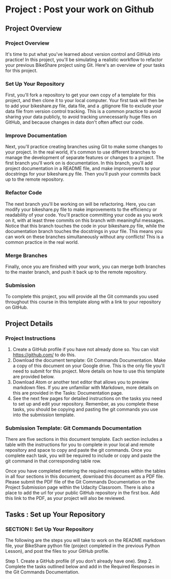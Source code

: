 # Project : Post your work on Github

## Project Overview

### Project Overview

It's time to put what you've learned about version control and GitHub into practice! In this project, you'll be simulating a realistic workflow to refactor your previous BikeShare project using Git. Here's an overview of your tasks for this project.

### Set Up Your Repository
First, you'll fork a repository to get your own copy of a template for this project, and then clone it to your local computer. Your first task will then be to add your bikeshare.py file, data file, and a .gitignore file to exclude your data file from version control tracking. This is a common practice to avoid sharing your data publicly, to avoid tracking unnecessarily huge files on GitHub, and because changes in data don't often affect our code.

### Improve Documentation
Next, you'll practice creating branches using Git to make some changes to your project. In the real world, it's common to use different branches to manage the development of separate features or changes to a project. The first branch you'll work on is documentation. In this branch, you'll add project documentation in a README file, and make improvements to your docstrings for your bikeshare.py file. Then you'll push your commits back up to the remote repository.

### Refactor Code
The next branch you'll be working on will be refactoring. Here, you can modify your bikeshare.py file to make improvements to the efficiency or readability of your code. You'll practice committing your code as you work on it, with at least three commits on this branch with meaningful messages. Notice that this branch touches the code in your bikeshare.py file, while the documentation branch touches the docstrings in your file. This means you can work on these branches simultaneously without any conflicts! This is a common practice in the real world.

### Merge Branches
Finally, once you are finished with your work, you can merge both branches to the master branch, and push it back up to the remote repository.

### Submission
To complete this project, you will provide all the Git commands you used throughout this course in this template along with a link to your repository on GitHub.




## Project Details

### Project Instructions
1. Create a GitHub profile if you have not already done so. You can visit https://github.com/ to do this.
2. Download the document template: Git Commands Documentation. Make a copy of this document on your Google drive. This is the only file you'll need to submit for this project. More details on how to use this template are provided below.
3. Download Atom or another text editor that allows you to preview markdown files. If you are unfamiliar with Markdown, more details on this are provided in the Tasks: Documentation page.
4. See the next few pages for detailed instructions on the tasks you need to set up and edit your repository. Remember, as you complete these tasks, you should be copying and pasting the git commands you use into the submission template.


### Submission Template: Git Commands Documentation

There are five sections in this document template. Each section includes a table with the instructions for you to complete in your local and remote repository and space to copy and paste the git commands. Once you complete each task, you will be required to include or copy and paste the git command in that corresponding table row.


Once you have completed entering the required responses within the tables in all four sections in this document, download this document as a PDF file. Please submit the PDF file of the Git Commands Documentation on the Project Submission page within the Udacity Classroom. There is also a place to add the url for your public GitHub repository in the first box. Add this link to the PDF, as your project will also be reviewed.

## Tasks : Set up Your Repository

### SECTION I: Set Up Your Repository
The following are the steps you will take to work on the README markdown file, your BikeShare python file (project completed in the previous Python Lesson), and post the files to your GitHub profile.

Step 1. Create a GitHub profile (if you don’t already have one).
Step 2. Complete the tasks outlined below and add in the Required Responses in the Git Commands Documentation.
















